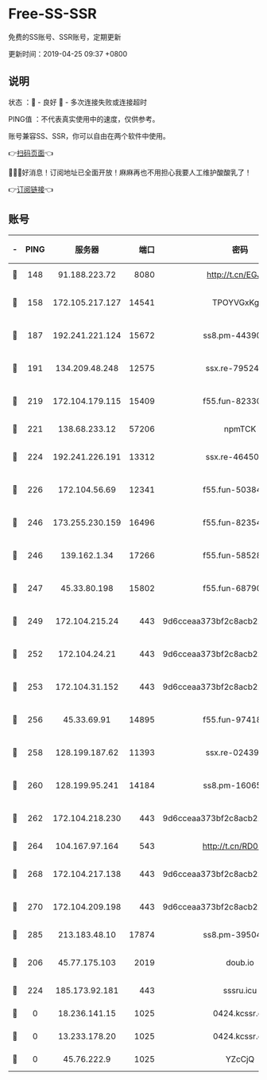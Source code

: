 # Free-SS-SSR

免费的SS账号、SSR账号，定期更新

更新时间：2019-04-25 09:37 +0800

## 说明

状态     ：🙂 - 良好 🙁 - 多次连接失败或连接超时

PING值   ：不代表真实使用中的速度，仅供参考。

账号兼容SS、SSR，你可以自由在两个软件中使用。

👉[扫码页面](https://liesauer.github.io/Free-SS-SSR/)👈

🎉🎉🎉好消息！订阅地址已全面开放！麻麻再也不用担心我要人工维护酸酸乳了！

👉[订阅链接](https://www.liesauer.net/yogurt/subscribe?ACCESS_TOKEN=DAYxR3mMaZAsaqUb)👈

## 账号

|-|PING|服务器|端口|密码|加密方式|区域|
|:----:|:----:|:-----:|-----:|:----:|:----:|:----:|
|🙂|148|91.188.223.72|8080|http://t.cn/EGJIyrl|rc4-md5|RU|
|🙂|158|172.105.217.127|14541|TPOYVGxKglpi|aes-256-cfb|JP|
|🙂|187|192.241.221.124|15672|ss8.pm-44390162|aes-256-cfb|US|
|🙂|191|134.209.48.248|12575|ssx.re-79524641|aes-256-cfb|US|
|🙂|219|172.104.179.115|15409|f55.fun-82330634|aes-256-cfb|SG|
|🙂|221|138.68.233.12|57206|npmTCK|rc4-md5|US|
|🙂|224|192.241.226.191|13312|ssx.re-46450948|aes-256-cfb|US|
|🙂|226|172.104.56.69|12341|f55.fun-50384070|aes-256-cfb|SG|
|🙂|246|173.255.230.159|16496|f55.fun-82354244|aes-256-cfb|US|
|🙂|246|139.162.1.34|17266|f55.fun-58528369|aes-256-cfb|SG|
|🙂|247|45.33.80.198|15802|f55.fun-68790525|aes-256-cfb|US|
|🙂|249|172.104.215.24|443|9d6cceaa373bf2c8acb22e60b6a58be6|aes-256-cfb|US|
|🙂|252|172.104.24.21|443|9d6cceaa373bf2c8acb22e60b6a58be6|aes-256-cfb|US|
|🙂|253|172.104.31.152|443|9d6cceaa373bf2c8acb22e60b6a58be6|aes-256-cfb|US|
|🙂|256|45.33.69.91|14895|f55.fun-97418867|aes-256-cfb|US|
|🙂|258|128.199.187.62|11393|ssx.re-02439962|aes-256-cfb|SG|
|🙂|260|128.199.95.241|14184|ss8.pm-16065524|aes-256-cfb|SG|
|🙂|262|172.104.218.230|443|9d6cceaa373bf2c8acb22e60b6a58be6|aes-256-cfb|US|
|🙂|264|104.167.97.164|543|http://t.cn/RD0D7sx|rc4-md5|CA|
|🙂|268|172.104.217.138|443|9d6cceaa373bf2c8acb22e60b6a58be6|aes-256-cfb|US|
|🙂|270|172.104.209.198|443|9d6cceaa373bf2c8acb22e60b6a58be6|aes-256-cfb|US|
|🙂|285|213.183.48.10|17874|ss8.pm-39504248|rc4-md5|RU|
|🙂|206|45.77.175.103|2019|doub.io|aes-128-ctr|SG|
|🙂|224|185.173.92.181|443|sssru.icu|rc4-md5|RU|
|🙁|0|18.236.141.15|1025|0424.kcssr.cc|rc4-md5|US|
|🙁|0|13.233.178.20|1025|0424.kcssr.cc|rc4-md5|IN|
|🙁|0|45.76.222.9|1025|YZcCjQ|rc4-md5|JP|
